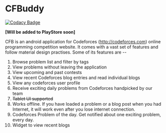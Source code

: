 # CFBuddy

[![Codacy Badge](https://api.codacy.com/project/badge/Grade/ca4a7e397f6f43a986614f5403cd7ea9)](https://www.codacy.com/app/aviaryan/CFBuddy)

**[Will be added to PlayStore soon]**

CFB is an android application for Codeforces (http://codeforces.com) online programming competition website.
It comes with a vast set of features and follow material design practises. Some of its features are --

1. Browse problem list and filter by tags
2. View problems without leaving the application
3. View upcoming and past contests
4. View recent Codeforces blog entries and read individual blogs
5. View any codeforces user profile
6. Receive exciting daily problems from Codeforces handpicked by our team
7. <strike>Tablet UI supported</strike>
8. Works offline. If you have loaded a problem or a blog post when you had Internet, it will
work even after you lose internet connection.
9. Codeforces Problem of the day. Get notified about one exciting problem, every day.
10. Widget to view recent blogs


